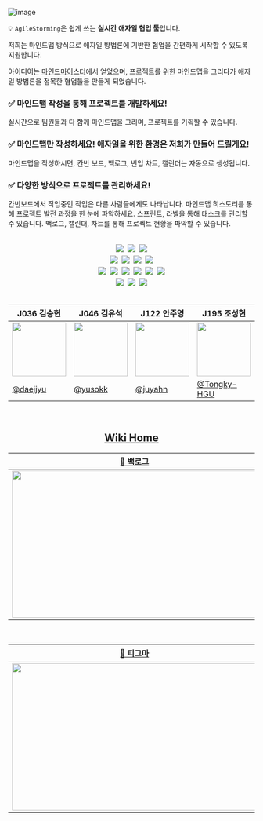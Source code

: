![image](https://user-images.githubusercontent.com/60315683/143397838-57bbc531-801a-4c30-841a-7aa646e929c9.png)
	
💡 `AgileStorming`은 쉽게 쓰는 **실시간 애자일 협업 툴**입니다.
	
저희는 마인드맵 방식으로 애자일 방법론에 기반한 협업을 간편하게 시작할 수 있도록 지원합니다. 
	
아이디어는 [마인드마이스터](https://mm.tt/2098746496?t=M91wlxD15G)에서 얻었으며, 프로젝트를 위한 마인드맵을 그리다가 애자일 방법론을 접목한 협업툴을 만들게 되었습니다.

### ✅ 마인드맵 작성을 통해 프로젝트를 개발하세요!

실시간으로 팀원들과 다 함께 마인드맵을 그리며, 프로젝트를 기획할 수 있습니다.

### ✅ 마인드맵만 작성하세요! 애자일을 위한 환경은 저희가 만들어 드릴게요!

마인드맵을 작성하시면, 칸반 보드, 백로그, 번업 차트, 캘린더는 자동으로 생성됩니다.

### ✅ 다양한 방식으로 프로젝트를 관리하세요!

칸반보드에서 작업중인 작업은 다른 사람들에게도 나타납니다. 
마인드맵 히스토리를 통해 프로젝트 발전 과정을 한 눈에 파악하세요.
스프린트, 라벨을 통해 태스크를 관리할 수 있습니다.
백로그, 캘린더, 차트를 통해 프로젝트 현황을 파악할 수 있습니다.
	
<br/>
	
<div align="center">
    <img src="https://img.shields.io/badge/typescript-3178C6?style=for-the-badge&logo=typescript&logoColor=black" style="margin: 2px"/>
    <img src="https://img.shields.io/badge/github-181717?style=for-the-badge&logo=github&logoColor=white" style="margin: 2px"/>
	  <img src="https://img.shields.io/badge/git-F05032?style=for-the-badge&logo=git&logoColor=white" style="margin: 2px"/>
</div>
<div align="center">
    <img src="https://img.shields.io/badge/react-61DAFB?style=for-the-badge&logo=react&logoColor=black" style="margin: 2px">
    <img src="https://img.shields.io/badge/create_react_app-09D3AC?style=for-the-badge&logo=create-react-app&logoColor=black" style="margin: 2px">
    <img src="https://img.shields.io/badge/emotion/styled-DB7093?style=for-the-badge&logo=react&logoColor=black" style="margin: 2px">
    <img src="https://img.shields.io/badge/recoil-000000?style=for-the-badge&logo=react&logoColor=white" style="margin: 2px">
</div>
<div align="center">
    <img src="https://img.shields.io/badge/node.js-339933?style=for-the-badge&logo=Node.js&logoColor=white" style="margin: 2px">
    <img src="https://img.shields.io/badge/express-000000?style=for-the-badge&logo=express&logoColor=white" style="margin: 2px">
    <img src="https://img.shields.io/badge/socket.io-010101?style=for-the-badge&logo=socket.io&logoColor=white" style="margin: 2px">
    <img src="https://img.shields.io/badge/redis-DC382D?style=for-the-badge&logo=redis&logoColor=white" style="margin: 2px">
    <img src="https://img.shields.io/badge/mysql-4479A1?style=for-the-badge&logo=mysql&logoColor=white" style="margin: 2px">
    <img src="https://img.shields.io/badge/typeorm-262627?style=for-the-badge&logo=typeorm&logoColor=white" style="margin: 2px">
</div>
<div align="center">
	<img src="https://img.shields.io/badge/nginx-009639?style=for-the-badge&logo=nginx&logoColor=white" style="margin: 2px">
	<img src="https://img.shields.io/badge/docker-2496ED?style=for-the-badge&logo=docker&logoColor=white" style="margin: 2px">
	<img src="https://img.shields.io/badge/GitHub_Actions-2088FF?style=for-the-badge&logo=GitHubActions&logoColor=white" style="margin: 2px">
</div>

<div align="center">
<br/>
  
|J036 김승현|J046 김유석|J122 안주영|J195 조성현|
|---|---|---|---|
|<img src="https://github.com/daejjyu.png" width="110">|<img src="https://github.com/yusokk.png" width="110">|<img src="https://github.com/juyahn.png" width="110">|<img src="https://github.com/Tongky-HGU.png" width="110">|
|[@daejjyu](https://github.com/daejjyu)|[@yusokk](https://github.com/yusokk)|[@juyahn](https://github.com/juyahn)|[@Tongky-HGU](https://github.com/Tongky-HGU)|
  
<br/>

<a href="https://github.com/boostcampwm-2021/web08/wiki"><h2>Wiki Home</h2></a>

|<a href="https://docs.google.com/spreadsheets/d/1OVi6fjFgQ8Pn-q-Mb5ZRSB4xBjd0Dcyfu4gJRR42esU/edit">📝 백로그</a>|<a href="https://www.mindmeister.com/ko/2067819219">💭 마인드맵</a>|
|---|---|
|<img src="https://user-images.githubusercontent.com/60315683/140671941-78cead49-9faf-4257-8fe2-0f1c937cc022.png" style="width:500px;height:300px;"/>|<img src="https://user-images.githubusercontent.com/60315683/140672316-fa646228-3dc8-4b93-9122-294ae097358f.png" style="width:500px;height:300px;"/>|
	
<br/>
	
|<a href="https://www.figma.com/file/2q8KexaWzWsfdptQfBviLX/AgileStorming">🎀 피그마</a>|<a href="https://github.com/boostcampwm-2021/web08/wiki/ER-Diagram">🛢 ER Diagram</a>|
|---|---|
|<img src="https://user-images.githubusercontent.com/60315683/140672467-22b3aa52-daab-47ac-93fc-44a02662c98c.png" style="width:500px;height:300px;"/>|<img src="https://user-images.githubusercontent.com/60315683/140672641-5bfd2e75-b626-4afa-9b41-cfe4efc0e627.png" style="width:500px;height:300px;"/>|
</div>
